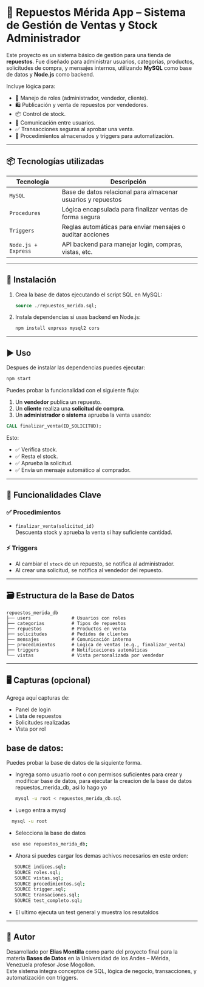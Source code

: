 # 🛒 Repuestos Mérida App – Sistema de Gestión de Ventas y Stock Administrador

Este proyecto es un sistema básico de gestión para una tienda de **repuestos**. Fue diseñado para administrar usuarios, categorías, productos, solicitudes de compra, y mensajes internos, utilizando **MySQL** como base de datos y **Node.js** como backend.

Incluye lógica para:

- 👥 Manejo de roles (administrador, vendedor, cliente).
- 🛍️ Publicación y venta de repuestos por vendedores.
- 📦 Control de stock.
- 💬 Comunicación entre usuarios.
- ✅ Transacciones seguras al aprobar una venta.
- 🧠 Procedimientos almacenados y triggers para automatización.

---

## 📦 Tecnologías utilizadas

| Tecnología       | Descripción                                                   |
|------------------|---------------------------------------------------------------|
| `MySQL`          | Base de datos relacional para almacenar usuarios y repuestos  |
| `Procedures`     | Lógica encapsulada para finalizar ventas de forma segura      |
| `Triggers`       | Reglas automáticas para enviar mensajes o auditar acciones    |
| `Node.js + Express`  | API backend para manejar login, compras, vistas, etc.|

---

## 🚀 Instalación

1. Crea la base de datos ejecutando el script SQL en MySQL:
   ```sql
   source ./repuestos_merida.sql;
   ```

2. Instala dependencias si usas backend en Node.js:
   ```bash
   npm install express mysql2 cors
   ```

---

## ▶️ Uso

Despues de instalar las dependencias puedes ejecutar:
   ```bash
   npm start
   ```

Puedes probar la funcionalidad con el siguiente flujo:

1. Un **vendedor** publica un repuesto.
2. Un **cliente** realiza una **solicitud de compra**.
3. Un **administrador o sistema** aprueba la venta usando:

```sql
CALL finalizar_venta(ID_SOLICITUD);
```

Esto:
- ✅ Verifica stock.
- ✅ Resta el stock.
- ✅ Aprueba la solicitud.
- ✅ Envía un mensaje automático al comprador.

---

## 🧠 Funcionalidades Clave

### ✅ Procedimientos

- `finalizar_venta(solicitud_id)`  
  Descuenta stock y aprueba la venta si hay suficiente cantidad.

### ⚡ Triggers

- Al cambiar el `stock` de un repuesto, se notifica al administrador.
- Al crear una solicitud, se notifica al vendedor del repuesto.

---

## 🗃️ Estructura de la Base de Datos

```
repuestos_merida_db
├── users               # Usuarios con roles
├── categorias          # Tipos de repuestos
├── repuestos           # Productos en venta
├── solicitudes         # Pedidos de clientes
├── mensajes            # Comunicación interna
├── procedimientos      # Lógica de ventas (e.g., finalizar_venta)
├── triggers            # Notificaciones automáticas
└── vistas              # Vista personalizada por vendedor
```

---

## 🖥️ Capturas (opcional)

Agrega aquí capturas de:
- Panel de login
- Lista de repuestos
- Solicitudes realizadas
- Vista por rol

## base de datos: 

Puedes probar la base de datos de la siquiente forma.

- Ingrega somo usuario root o con permisos suficientes para crear y modificar base de datos, para ejecutar la creacion de la base de datos repuestos_merida_db, asi lo hago yo 

   ```bash
   mysql -u root < repuestos_merida_db.sql
   ```
- Luego entra a mysql 

 ```bash
   mysql -u root
   ```
- Selecciona la base de datos 

 ```bash
   use use repuestos_merida_db;
   ```
- Ahora si puedes cargar los demas achivos necesarios en este orden: 

```bash
   SOURCE indices.sql;
   SOURCE roles.sql;
   SOURCE vistas.sql;
   SOURCE procedimientos.sql;
   SOURCE trigger.sql;      
   SOURCE transaciones.sql;  
   SOURCE test_completo.sql;
   ```
- El ultimo ejecuta un test general y muestra los resutaldos 
---

## 🙌 Autor

Desarrollado por **Elias Montilla** como parte del proyecto final para la materia **Bases de Datos** en la Universidad de los Andes – Mérida, Venezuela profesor Jose Mogollon.  
Este sistema integra conceptos de SQL, lógica de negocio, transacciones, y automatización con triggers.
